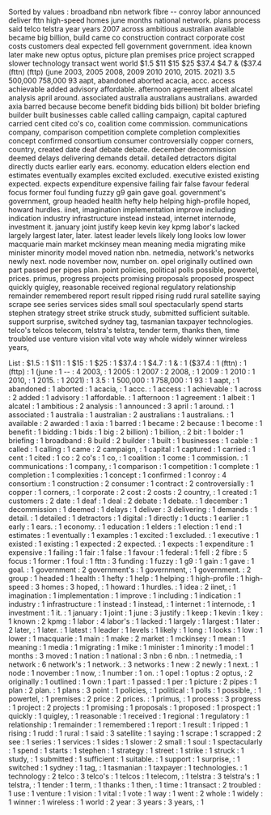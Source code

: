 Sorted by values :
broadband nbn network fibre -- conroy labor announced deliver fttn high-speed homes june months national network. plans process said telco telstra year years 2007 across ambitious australian available became big billion, build came co construction contract corporate cost costs customers deal expected fell government government. idea known later make new optus optus, picture plan premises price project scrapped slower technology transact went world $1.5 $11 $15 $25 $37.4 $4.7 & ($37.4 (fttn) (fttp) (june 2003, 2005 2008, 2009 2010 2010, 2015. 2021) 3.5 500,000 758,000 93 aapt, abandoned aborted acacia, accc. access achievable added advisory affordable. afternoon agreement albeit alcatel analysis april around. associated australia australians australians. awarded axia barred because become benefit bidding bids billion) bit bolder briefing builder built businesses cable called calling campaign, capital captured carried cent cited co's co, coalition come commission. communications company, comparison competition complete completion complexities concept confirmed consortium consumer controversially copper corners, country, created date deaf debate debate. december decommission deemed delays delivering demands detail. detailed detractors digital directly ducts earlier early ears. economy. education elders election end estimates eventually examples excited excluded. executive existed existing expected. expects expenditure expensive failing fair false favour federal focus former foul funding fuzzy g9 gain gave goal. government's government, group headed health hefty help helping high-profile hoped, howard hurdles. iinet, imagination implementation improve including indication industry infrastructure instead instead, internet internode, investment it. january joint justify keep kevin key kpmg labor's lacked largely largest later, later. latest leader levels likely long looks low lower macquarie main market mckinsey mean meaning media migrating mike minister minority model moved nation nbn. netmedia, network's networks newly next. node november now, number on. opel originally outlined own part passed per pipes plan. point policies, political polls possible, powertel, prices. primus, progress projects promising proposals proposed prospect quickly quigley, reasonable received regional regulatory relationship remainder remembered report result ripped rising rudd rural satellite saying scrape see series services sides small soul spectacularly spend starts stephen strategy street strike struck study, submitted sufficient suitable. support surprise, switched sydney tag, tasmanian taxpayer technologies. telco's telcos telecom, telstra's telstra, tender term, thanks then, time troubled use venture vision vital vote way whole widely winner wireless years, 

List :
$1.5 : 1
$11 : 1
$15 : 1
$25 : 1
$37.4 : 1
$4.7 : 1
& : 1
($37.4 : 1
(fttn) : 1
(fttp) : 1
(june : 1
-- : 4
2003, : 1
2005 : 1
2007 : 2
2008, : 1
2009 : 1
2010 : 1
2010, : 1
2015. : 1
2021) : 1
3.5 : 1
500,000 : 1
758,000 : 1
93 : 1
aapt, : 1
abandoned : 1
aborted : 1
acacia, : 1
accc. : 1
access : 1
achievable : 1
across : 2
added : 1
advisory : 1
affordable. : 1
afternoon : 1
agreement : 1
albeit : 1
alcatel : 1
ambitious : 2
analysis : 1
announced : 3
april : 1
around. : 1
associated : 1
australia : 1
australian : 2
australians : 1
australians. : 1
available : 2
awarded : 1
axia : 1
barred : 1
became : 2
because : 1
become : 1
benefit : 1
bidding : 1
bids : 1
big : 2
billion) : 1
billion, : 2
bit : 1
bolder : 1
briefing : 1
broadband : 8
build : 2
builder : 1
built : 1
businesses : 1
cable : 1
called : 1
calling : 1
came : 2
campaign, : 1
capital : 1
captured : 1
carried : 1
cent : 1
cited : 1
co : 2
co's : 1
co, : 1
coalition : 1
come : 1
commission. : 1
communications : 1
company, : 1
comparison : 1
competition : 1
complete : 1
completion : 1
complexities : 1
concept : 1
confirmed : 1
conroy : 4
consortium : 1
construction : 2
consumer : 1
contract : 2
controversially : 1
copper : 1
corners, : 1
corporate : 2
cost : 2
costs : 2
country, : 1
created : 1
customers : 2
date : 1
deaf : 1
deal : 2
debate : 1
debate. : 1
december : 1
decommission : 1
deemed : 1
delays : 1
deliver : 3
delivering : 1
demands : 1
detail. : 1
detailed : 1
detractors : 1
digital : 1
directly : 1
ducts : 1
earlier : 1
early : 1
ears. : 1
economy. : 1
education : 1
elders : 1
election : 1
end : 1
estimates : 1
eventually : 1
examples : 1
excited : 1
excluded. : 1
executive : 1
existed : 1
existing : 1
expected : 2
expected. : 1
expects : 1
expenditure : 1
expensive : 1
failing : 1
fair : 1
false : 1
favour : 1
federal : 1
fell : 2
fibre : 5
focus : 1
former : 1
foul : 1
fttn : 3
funding : 1
fuzzy : 1
g9 : 1
gain : 1
gave : 1
goal. : 1
government : 2
government's : 1
government, : 1
government. : 2
group : 1
headed : 1
health : 1
hefty : 1
help : 1
helping : 1
high-profile : 1
high-speed : 3
homes : 3
hoped, : 1
howard : 1
hurdles. : 1
idea : 2
iinet, : 1
imagination : 1
implementation : 1
improve : 1
including : 1
indication : 1
industry : 1
infrastructure : 1
instead : 1
instead, : 1
internet : 1
internode, : 1
investment : 1
it. : 1
january : 1
joint : 1
june : 3
justify : 1
keep : 1
kevin : 1
key : 1
known : 2
kpmg : 1
labor : 4
labor's : 1
lacked : 1
largely : 1
largest : 1
later : 2
later, : 1
later. : 1
latest : 1
leader : 1
levels : 1
likely : 1
long : 1
looks : 1
low : 1
lower : 1
macquarie : 1
main : 1
make : 2
market : 1
mckinsey : 1
mean : 1
meaning : 1
media : 1
migrating : 1
mike : 1
minister : 1
minority : 1
model : 1
months : 3
moved : 1
nation : 1
national : 3
nbn : 6
nbn. : 1
netmedia, : 1
network : 6
network's : 1
network. : 3
networks : 1
new : 2
newly : 1
next. : 1
node : 1
november : 1
now, : 1
number : 1
on. : 1
opel : 1
optus : 2
optus, : 2
originally : 1
outlined : 1
own : 1
part : 1
passed : 1
per : 1
picture : 2
pipes : 1
plan : 2
plan. : 1
plans : 3
point : 1
policies, : 1
political : 1
polls : 1
possible, : 1
powertel, : 1
premises : 2
price : 2
prices. : 1
primus, : 1
process : 3
progress : 1
project : 2
projects : 1
promising : 1
proposals : 1
proposed : 1
prospect : 1
quickly : 1
quigley, : 1
reasonable : 1
received : 1
regional : 1
regulatory : 1
relationship : 1
remainder : 1
remembered : 1
report : 1
result : 1
ripped : 1
rising : 1
rudd : 1
rural : 1
said : 3
satellite : 1
saying : 1
scrape : 1
scrapped : 2
see : 1
series : 1
services : 1
sides : 1
slower : 2
small : 1
soul : 1
spectacularly : 1
spend : 1
starts : 1
stephen : 1
strategy : 1
street : 1
strike : 1
struck : 1
study, : 1
submitted : 1
sufficient : 1
suitable. : 1
support : 1
surprise, : 1
switched : 1
sydney : 1
tag, : 1
tasmanian : 1
taxpayer : 1
technologies. : 1
technology : 2
telco : 3
telco's : 1
telcos : 1
telecom, : 1
telstra : 3
telstra's : 1
telstra, : 1
tender : 1
term, : 1
thanks : 1
then, : 1
time : 1
transact : 2
troubled : 1
use : 1
venture : 1
vision : 1
vital : 1
vote : 1
way : 1
went : 2
whole : 1
widely : 1
winner : 1
wireless : 1
world : 2
year : 3
years : 3
years, : 1
